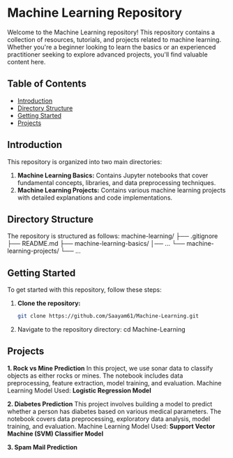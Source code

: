 # Machine Learning Repository

Welcome to the Machine Learning repository! This repository contains a collection of resources, tutorials, and projects related to machine learning. 
Whether you're a beginner looking to learn the basics or an experienced practitioner seeking to explore advanced projects, you'll find valuable content here.

## Table of Contents

- [Introduction](#introduction)
- [Directory Structure](#directory-structure)
- [Getting Started](#getting-started)
- [Projects](#projects)

## Introduction

This repository is organized into two main directories:
1. **Machine Learning Basics:** Contains Jupyter notebooks that cover fundamental concepts, libraries, and data preprocessing techniques.
2. **Machine Learning Projects:** Contains various machine learning projects with detailed explanations and code implementations.

## Directory Structure

The repository is structured as follows:
machine-learning/
├── .gitignore
├── README.md
├── machine-learning-basics/
│── ...
└── machine-learning-projects/
└── ...

## Getting Started

To get started with this repository, follow these steps:

1. **Clone the repository:**
   ```bash
   git clone https://github.com/Saayam61/Machine-Learning.git
2. Navigate to the repository directory:
   cd Machine-Learning

## Projects
**1. Rock vs Mine Prediction**
In this project, we use sonar data to classify objects as either rocks or mines. The notebook includes data preprocessing, feature extraction,
model training, and evaluation.
Machine Learning Model Used: **Logistic Regression Model**

**2. Diabetes Prediction**
This project involves building a model to predict whether a person has diabetes based on various medical parameters. The notebook covers data preprocessing,
exploratory data analysis, model training, and evaluation.
Machine Learning Model Used: **Support Vector Machine (SVM) Classifier Model**

**3. Spam Mail Prediction**

